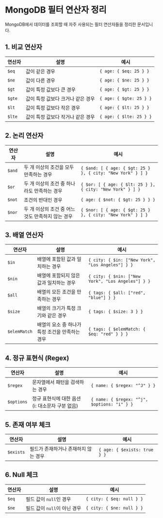 
# MongoDB 필터 연산자 정리

MongoDB에서 데이터를 조회할 때 자주 사용되는 필터 연산자들을 정리한 문서입니다.

## 1. 비교 연산자

| 연산자  | 설명                           | 예시                                      |
|---------|--------------------------------|-------------------------------------------|
| `$eq`   | 값이 같은 경우                 | `{ age: { $eq: 25 } }`                    |
| `$ne`   | 값이 다른 경우                 | `{ age: { $ne: 25 } }`                    |
| `$gt`   | 값이 특정 값보다 큰 경우       | `{ age: { $gt: 25 } }`                    |
| `$gte`  | 값이 특정 값보다 크거나 같은 경우 | `{ age: { $gte: 25 } }`                   |
| `$lt`   | 값이 특정 값보다 작은 경우     | `{ age: { $lt: 25 } }`                    |
| `$lte`  | 값이 특정 값보다 작거나 같은 경우 | `{ age: { $lte: 25 } }`                   |

## 2. 논리 연산자

| 연산자   | 설명                                       | 예시                                                                |
|----------|--------------------------------------------|---------------------------------------------------------------------|
| `$and`   | 두 개 이상의 조건을 모두 만족하는 경우      | `{ $and: [ { age: { $gt: 25 } }, { city: "New York" } ] }`          |
| `$or`    | 두 개 이상의 조건 중 하나라도 만족하는 경우 | `{ $or: [ { age: { $lt: 25 } }, { city: "New York" } ] }`           |
| `$not`   | 조건의 반대인 경우                         | `{ age: { $not: { $gt: 25 } } }`                                   |
| `$nor`   | 두 개 이상의 조건 중 어느 것도 만족하지 않는 경우 | `{ $nor: [ { age: { $gt: 25 } }, { city: "New York" } ] }`          |

## 3. 배열 연산자

| 연산자  | 설명                                          | 예시                                      |
|---------|-----------------------------------------------|-------------------------------------------|
| `$in`   | 배열에 포함된 값과 일치하는 경우              | `{ city: { $in: ["New York", "Los Angeles"] } }` |
| `$nin`  | 배열에 포함되지 않은 값과 일치하는 경우       | `{ city: { $nin: ["New York", "Los Angeles"] } }` |
| `$all`  | 배열의 모든 조건을 만족하는 경우              | `{ tags: { $all: ["red", "blue"] } }`     |
| `$size` | 배열의 크기가 특정 크기와 같은 경우           | `{ tags: { $size: 3 } }`                  |
| `$elemMatch` | 배열의 요소 중 하나가 특정 조건을 만족하는 경우 | `{ tags: { $elemMatch: { $eq: "red" } } }` |

## 4. 정규 표현식 (Regex)

| 연산자  | 설명                           | 예시                                      |
|---------|--------------------------------|-------------------------------------------|
| `$regex`| 문자열에서 패턴을 검색하는 경우 | `{ name: { $regex: "^J" } }`              |
| `$options` | 정규 표현식에 대한 옵션 (i: 대소문자 구분 없음) | `{ name: { $regex: "^j", $options: "i" } }` |

## 5. 존재 여부 체크

| 연산자   | 설명                                | 예시                                      |
|----------|-------------------------------------|-------------------------------------------|
| `$exists`| 필드가 존재하거나 존재하지 않는 경우 | `{ age: { $exists: true } }`              |

## 6. Null 체크

| 연산자  | 설명                           | 예시                                      |
|---------|--------------------------------|-------------------------------------------|
| `$eq`   | 필드 값이 `null`인 경우          | `{ city: { $eq: null } }`                 |
| `$ne`   | 필드 값이 `null`이 아닌 경우      | `{ city: { $ne: null } }`                 |